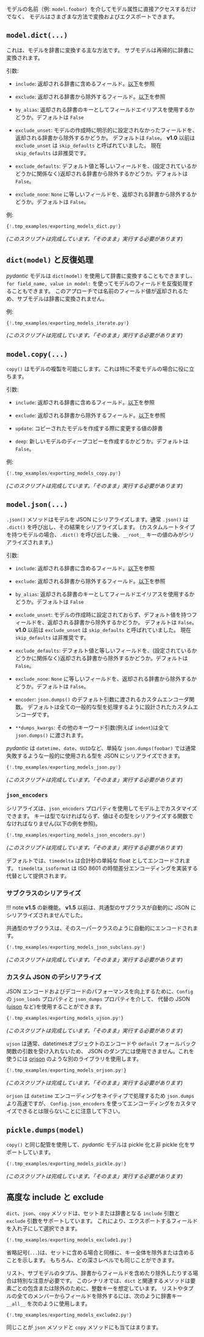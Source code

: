 <!--
As well as accessing model attributes directly via their names (e.g. `model.foobar`), models can be converted
and exported in a number of ways:
-->
モデルの名前（例: `model.foobar`）を介してモデル属性に直接アクセスするだけでなく、
モデルはさまざまな方法で変換およびエクスポートできます。

## `model.dict(...)`

<!--
This is the primary way of converting a model to a dictionary. Sub-models will be recursively converted to dictionaries.
-->
これは、モデルを辞書に変換する主な方法です。 サブモデルは再帰的に辞書に変換されます。

<!--
Arguments:
-->
引数:

<!--
* `include`: fields to include in the returned dictionary; see [below](#advanced-include-exclude)
-->
* `include`: 返却される辞書に含めるフィールド。[以下](#advanced-include-exclude)を参照

<!--
* `exclude`: fields to exclude from the returned dictionary; see [below](#advanced-include-exclude)
-->
* `exclude`: 返却される辞書から除外するフィールド。[以下](#advanced-include-exclude)を参照

<!--
* `by_alias`: whether field aliases should be used as keys in the returned dictionary; default `False`
-->
* `by_alias`: 返却される辞書のキーとしてフィールドエイリアスを使用するかどうか。デフォルトは `False`

<!--
* `exclude_unset`: whether fields which were not explicitly set when creating the model should
  be excluded from the returned dictionary; default `False`.
  Prior to **v1.0**, `exclude_unset` was known as `skip_defaults`; use of `skip_defaults` is now deprecated
-->
* `exclude_unset`: モデルの作成時に明示的に設定されなかったフィールドを、返却される辞書から除外するかどうか。
  デフォルトは `False`。 **v1.0** 以前は `exclude_unset` は `skip_defaults` と呼ばれていました。
  現在 `skip_defaults` は非推奨です。

<!--
* `exclude_defaults`: whether fields which are equal to their default values (whether set or otherwise) should
  be excluded from the returned dictionary; default `False`
-->
* `exclude_defaults`: デフォルト値と等しいフィールドを、(設定されているかどうかに関係なく)返却される辞書から除外するかどうか。デフォルトは `False`。

<!--
* `exclude_none`: whether fields which are equal to `None` should be excluded from the returned dictionary; default
  `False`
-->
* `exclude_none`: `None` に等しいフィールドを、返却される辞書から除外するかどうか。デフォルトは `False`。

<!--
Example:
-->
例:

```py
{!.tmp_examples/exporting_models_dict.py!}
```

<!--
_(This script is complete, it should run "as is")_
-->
_(このスクリプトは完成しています。「そのまま」実行する必要があります)_

<!--
## `dict(model)` and iteration
-->
## `dict(model)` と反復処理

<!--
*pydantic* models can also be converted to dictionaries using `dict(model)`, and you can also
iterate over a model's field using `for field_name, value in model:`. With this approach the raw field values are
returned, so sub-models will not be converted to dictionaries.
-->
*pydantic* モデルは `dict(model)` を使用して辞書に変換することもできますし、
`for field_name, value in model:` を使ってモデルのフィールドを反復処理することもできます。
このアプローチでは名前のフィールド値が返却されるため、サブモデルは辞書に変換されません。

<!--
Example:
-->
例:

```py
{!.tmp_examples/exporting_models_iterate.py!}
```

<!--
_(This script is complete, it should run "as is")_
-->
_(このスクリプトは完成しています。「そのまま」実行する必要があります)_

## `model.copy(...)`

<!--
`copy()` allows models to be duplicated, which is particularly useful for immutable models.
-->
`copy()` はモデルの複製を可能にします。これは特に不変モデルの場合に役に立ちます。

<!--
Arguments:
-->
引数:

<!--
* `include`: fields to include in the returned dictionary; see [below](#advanced-include-exclude)
-->
* `include`: 返却される辞書に含めるフィールド。[以下](#advanced-include-exclude)を参照

<!--
* `exclude`: fields to exclude from the returned dictionary; see [below](#advanced-include-exclude)
-->
* `exclude`: 返却される辞書から除外するフィールド。[以下](#advanced-include-exclude)を参照

<!--
* `update`: a dictionary of values to change when creating the copied model
-->
* `update`: コピーされたモデルを作成する際に変更する値の辞書

<!--
* `deep`: whether to make a deep copy of the new model; default `False`
-->
* `deep`: 新しいモデルのディープコピーを作成するかどうか。デフォルトは `False`。

<!--
Example:
-->
例:

```py
{!.tmp_examples/exporting_models_copy.py!}
```

<!--
_(This script is complete, it should run "as is")_
-->
_(このスクリプトは完成しています。「そのまま」実行する必要があります)_

## `model.json(...)`

<!--
The `.json()` method will serialise a model to JSON. Typically, `.json()` in turn calls `.dict()` and
serialises its result. (For models with a [custom root type](models.md#custom-root-types), after calling `.dict()`,
only the value for the `__root__` key is serialised)
-->
`.json()` メソッドはモデルを JSON にシリアライズします。通常 `.json()` は `.dict()` を呼び出し、その結果をシリアライズします。
(カスタムルートタイプを持つモデルの場合、`.dict()` を呼び出した後、`__root__` キーの値のみがシリアライズされます。)

<!--
Arguments:
-->
引数:

<!--
* `include`: fields to include in the returned dictionary; see [below](#advanced-include-exclude)
-->
* `include`: 返却される辞書に含めるフィールド。[以下](#advanced-include-exclude)を参照

<!--
* `exclude`: fields to exclude from the returned dictionary; see [below](#advanced-include-exclude)
-->
* `exclude`: 返却される辞書から除外するフィールド。[以下](#advanced-include-exclude)を参照

<!--
* `by_alias`: whether field aliases should be used as keys in the returned dictionary; default `False`
-->
* `by_alias`: 返却される辞書のキーとしてフィールドエイリアスを使用するかどうか。デフォルトは `False`

<!--
* `exclude_unset`: whether fields which were not set when creating the model and have their default values should
  be excluded from the returned dictionary; default `False`.
  Prior to **v1.0**, `exclude_unset` was known as `skip_defaults`; use of `skip_defaults` is now deprecated
-->
* `exclude_unset`: モデルの作成時に設定されておらず、デフォルト値を持つフィールドを、返却される辞書から除外するかどうか。
  デフォルトは `False`。 **v1.0** 以前は `exclude_unset` は `skip_defaults` と呼ばれていました。
  現在 `skip_defaults` は非推奨です。

<!--
* `exclude_defaults`: whether fields which are equal to their default values (whether set or otherwise) should
  be excluded from the returned dictionary; default `False`
-->
* `exclude_defaults`: デフォルト値と等しいフィールドを、(設定されているかどうかに関係なく)返却される辞書から除外するかどうか。デフォルトは `False`。

<!--
* `exclude_none`: whether fields which are equal to `None` should be excluded from the returned dictionary; default
  `False`
-->
* `exclude_none`: `None` に等しいフィールドを、返却される辞書から除外するかどうか。デフォルトは `False`。

<!--
* `encoder`: a custom encoder function passed to the `default` argument of `json.dumps()`; defaults to a custom
  encoder designed to take care of all common types
-->
* `encoder`: `json.dumps()` のデフォルト引数に渡されるカスタムエンコーダ関数。
  デフォルトは全ての一般的な型を処理するように設計されたカスタムエンコーダです。

<!--
* `**dumps_kwargs`: any other keyword arguments are passed to `json.dumps()`, e.g. `indent`.
-->
* `**dumps_kwargs`: その他のキーワード引数(例えば `indent`)は全て `json.dumps()` に渡されます。

<!--
*pydantic* can serialise many commonly used types to JSON (e.g. `datetime`, `date` or `UUID`) which would normally
fail with a simple `json.dumps(foobar)`.
-->
*pydantic* は `datetime`、`date`、`UUID`など、単純な `json.dumps(foobar)` では通常失敗するような一般的に使用される型を
JSON にシリアライズできます。

```py
{!.tmp_examples/exporting_models_json.py!}
```

<!--
_(This script is complete, it should run "as is")_
-->
_(このスクリプトは完成しています。「そのまま」実行する必要があります)_

### `json_encoders`

<!--
Serialisation can be customised on a model using the `json_encoders` config property; the keys should be types, and
the values should be functions which serialise that type (see the example below):
-->
シリアライズは、`json_encoders` プロパティを使用してモデル上でカスタマイズできます。
キーは型でなければならず、値はその型をシリアライズする関数でなければなりません(以下の例を参照)。

```py
{!.tmp_examples/exporting_models_json_encoders.py!}
```
<!--
_(This script is complete, it should run "as is")_
-->
_(このスクリプトは完成しています。「そのまま」実行する必要があります)_

<!--
By default, `timedelta` is encoded as a simple float of total seconds. The `timedelta_isoformat` is provided
as an optional alternative which implements ISO 8601 time diff encoding.
-->
デフォルトでは、`timedelta` は合計秒の単純な float としてエンコードされます。
`timedelta_isoformat` は ISO 8601 の時間差分エンコーディングを実装する代替として提供されます。

<!--
### Serialising subclasses
-->
### サブクラスのシリアライズ

<!--
!!! note
    New in version **v1.5**.
    
    Subclasses of common types were not automatically serialised to JSON before **v1.5**.
-->
!!! note
    **v1.5** の新機能。
    **v1.5** 以前は、共通型のサブクラスが自動的に JSON にシリアライズされませんでした。

<!--
Subclasses of common types are automatically encoded like their super-classes:
-->
共通型のサブクラスは、そのスーパークラスのように自動的にエンコードされます。

```py
{!.tmp_examples/exporting_models_json_subclass.py!}
```
<!--
_(This script is complete, it should run "as is")_
-->
_(このスクリプトは完成しています。「そのまま」実行する必要があります)_

<!--
### Custom JSON (de)serialisation
-->
### カスタム JSON のデシリアライズ

<!--
To improve the performance of encoding and decoding JSON, alternative JSON implementations
(e.g. [ujson](https://pypi.python.org/pypi/ujson)) can be used via the
`json_loads` and `json_dumps` properties of `Config`.
-->
JSON エンコードおよびデコードのパフォーマンスを向上するために、`Config` の `json_loads` プロパティと `json_dumps` プロパティを介して、
代替の JSON ([ujson](https://pypi.python.org/pypi/ujson) など)を使用することができます。

```py
{!.tmp_examples/exporting_models_ujson.py!}
```

<!--
_(This script is complete, it should run "as is")_
-->
_(このスクリプトは完成しています。「そのまま」実行する必要があります)_

<!--
`ujson` generally cannot be used to dump JSON since it doesn't support encoding of objects like datetimes and does
not accept a `default` fallback function argument. To do this, you may use another library like
[orjson](https://github.com/ijl/orjson).
-->
`ujson` は通常、datetimesオブジェクトのエンコードや `default` フォールバック関数の引数を受け入れないため、
JSON のダンプには使用できません。これを使うには [orjson](https://github.com/ijl/orjson) のような別のライブラリを使用します。

```py
{!.tmp_examples/exporting_models_orjson.py!}
```

<!--
_(This script is complete, it should run "as is")_
-->
_(このスクリプトは完成しています。「そのまま」実行する必要があります)_

<!--
Note that `orjson` takes care of `datetime` encoding natively, making it faster than `json.dumps` but
meaning you cannot always customise the encoding using `Config.json_encoders`.
-->
`orjson` は `datetime` エンコーディングをネイティブで処理するため `json.dumps` より高速ですが、
`Config.json_encoders` を使ってエンコーディングをカスタマイズできるとは限らないことに注意して下さい。

## `pickle.dumps(model)`

<!--
Using the same plumbing as `copy()`, *pydantic* models support efficient pickling and unpickling.
-->
`copy()` と同じ配管を使用して、*pydantic* モデルは pickle 化と非 pickle 化をサポートしています。

```py
{!.tmp_examples/exporting_models_pickle.py!}
```

<!--
_(This script is complete, it should run "as is")_
-->
_(このスクリプトは完成しています。「そのまま」実行する必要があります)_

<!--
## Advanced include and exclude
-->
## 高度な include と exclude

<!--
The `dict`, `json`, and `copy` methods support `include` and `exclude` arguments which can either be
sets or dictionaries. This allows nested selection of which fields to export:
-->
`dict`、`json`、`copy` メソッドは、セットまたは辞書となる `include` 引数と `exclude` 引数をサポートしています。
これにより、エクスポートするフィールドを入れ子にして選択できます。

```py
{!.tmp_examples/exporting_models_exclude1.py!}
```

<!--
The ellipsis (``...``) indicates that we want to exclude or include an entire key, just as if we included it in a set.
Of course, the same can be done at any depth level.
-->
省略記号(``...``)は、セットに含める場合と同様に、キー全体を除外または含めることを示します。
もちろん、どの深さレベルでも同じことができます。

<!--
Special care must be taken when including or excluding fields from a list or tuple of submodels or dictionaries.  In this scenario,
`dict` and related methods expect integer keys for element-wise inclusion or exclusion. To exclude a field from **every**
member of a list or tuple, the dictionary key `'__all__'` can be used as follows:
-->
リスト、サブモデルのタプル、辞書からフィールドを含めたり除外したりする場合は特別な注意が必要です。
このシナリオでは、`dict` と関連するメソッドは要素ごとの包含または除外のために、整数キーを想定しています。
リストやタプルの全てのメンバーからフィールドを除外するには、次のように辞書キー `__all__` を次のように使用します。

```py
{!.tmp_examples/exporting_models_exclude2.py!}
```

<!--
The same holds for the `json` and `copy` methods.
-->
同じことが `json` メソッドと `copy` メソッドにも当てはまります。
